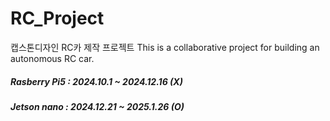 # RC_Project
캡스톤디자인 RC카 제작 프로젝트 
This is a collaborative project for building an autonomous RC car.

<h5>Rasberry Pi5 : 2024.10.1 ~ 2024.12.16 (X) </h5>

<h5>Jetson nano : 2024.12.21 ~ 2025.1.26 (O) </h5>
